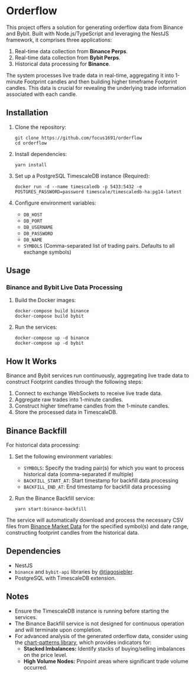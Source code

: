 # Orderflow

This project offers a solution for generating orderflow data from Binance and Bybit. Built with Node.js/TypeScript and leveraging the NestJS framework, it comprises three applications:

1. Real-time data collection from **Binance Perps**.
2. Real-time data collection from **Bybit Perps**.
3. Historical data processing for **Binance**.

The system processes live trade data in real-time, aggregating it into 1-minute Footprint candles and then building higher timeframe Footprint candles. This data is crucial for revealing the underlying trade information associated with each candle.

## Installation

1. Clone the repository:
   ```
   git clone https://github.com/focus1691/orderflow
   cd orderflow
   ```

2. Install dependencies:
   ```
   yarn install
   ```

3. Set up a PostgreSQL TimescaleDB instance (Required):
   ```
   docker run -d --name timescaledb -p 5433:5432 -e POSTGRES_PASSWORD=password timescale/timescaledb-ha:pg14-latest
   ```

4. Configure environment variables:
   - `DB_HOST`
   - `DB_PORT`
   - `DB_USERNAME`
   - `DB_PASSWORD`
   - `DB_NAME`
   - `SYMBOLS` (Comma-separated list of trading pairs. Defaults to all exchange symbols)

## Usage

### Binance and Bybit Live Data Processing

1. Build the Docker images:
   ```
   docker-compose build binance
   docker-compose build bybit
   ```

2. Run the services:
   ```
   docker-compose up -d binance
   docker-compose up -d bybit
   ```

## How It Works

Binance and Bybit services run continuously, aggregating live trade data to construct Footprint candles through the following steps:

1. Connect to exchange WebSockets to receive live trade data.
2. Aggregate raw trades into 1-minute candles.
3. Construct higher timeframe candles from the 1-minute candles.
4. Store the processed data in TimescaleDB.

## Binance Backfill

For historical data processing:

1. Set the following environment variables:
   - `SYMBOLS`: Specify the trading pair(s) for which you want to process historical data (comma-separated if multiple)
   - `BACKFILL_START_AT`: Start timestamp for backfill data processing
   - `BACKFILL_END_AT`: End timestamp for backfill data processing

2. Run the Binance Backfill service:
   ```
   yarn start:binance-backfill
   ```

The service will automatically download and process the necessary CSV files from [Binance Market Data](https://data.binance.vision/?prefix=data/futures/um/daily/) for the specified symbol(s) and date range, constructing footprint candles from the historical data.

## Dependencies

- NestJS
- `binance` and `bybit-api` libraries by [@tiagosiebler](https://github.com/tiagosiebler).
- PostgreSQL with TimescaleDB extension.

## Notes

- Ensure the TimescaleDB instance is running before starting the services.
- The Binance Backfill service is not designed for continuous operation and will terminate upon completion.
- For advanced analysis of the generated orderflow data, consider using the [chart-patterns library](https://github.com/focus1691/chart-patterns), which provides indicators for:
   - **Stacked Imbalances:** Identify stacks of buying/selling imbalances on the price level.
   - **High Volume Nodes:** Pinpoint areas where significant trade volume occurred.
